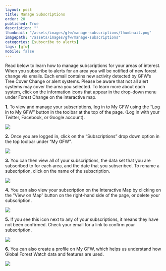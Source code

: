 ```yaml
---
layout: post
title: Manage Subscriptions
order: 20
published: True
description: ""
thumbnail: "/assets/images/gfw/manage-subscriptions/thumbnail.png"
imagepath: "/assets/images/gfw/manage-subscriptions"
categories: [subscribe to alerts]
tags: [gfw]
mobile: false
---
```





<div id="desktopContent" class="content">
  <p>Read below to learn how to manage subscriptions for your areas of interest. When you subscribe to alerts for an area you will be notified of new forest change via emails. Each email contains new activity detected by GFW’s Tree Cover Change or alert systems. Please be aware that not all alert systems may cover the area you selected. To learn more about each system, click on the information icons that appear in the drop-down menu under Forest Change on the interactive map.</p>
  <p><strong>1.</strong> To view and manage your subscriptions, log in to My GFW using the “Log in to My GFW” button in the toolbar at the top of the page. (Log in with your Twitter, Facebook, or Google account).</p>
  <p><img src="{{site.baseurl}}{{page.imagepath}}/desktop/desktop1.png"/></p>
  <p><strong>2.</strong> Once you are logged in, click on the “Subscriptions” drop down option in the top toolbar under “My GFW”. </p>
  <p><img src="{{site.baseurl}}{{page.imagepath}}/desktop/desktop2.png"/></p>
  <p><strong>3.</strong> You can then view all of your subscriptions, the data set that you are subscribed to for each area, and the date that you subscribed. To rename a subscription, click on the name of the subscription. </p>
  <p><img src="{{site.baseurl}}{{page.imagepath}}/desktop/desktop3.png"/></p>
  <p><strong>4.</strong> You can also view your subscription on the Interactive Map by clicking on the “View on Map” button on the right-hand side of the page, or delete your subscription.</p>
  <p><img src="{{site.baseurl}}{{page.imagepath}}/desktop/desktop4.png"/></p>
  <p><strong>5.</strong> If you see this icon next to any of your subscriptions, it means they have not been confirmed. Check your email for a link to confirm your subscription. </p>
  <p><img src="{{site.baseurl}}{{page.imagepath}}/desktop/desktop5.png"/></p>
  <p><strong>6.</strong> You can also create a profile on My GFW, which helps us understand how Global Forest Watch data and features are used. </p>
  <p><img src="{{site.baseurl}}{{page.imagepath}}/desktop/desktop6.png"/></p>
</div>








<div id="mobileContent" class="content">
</div>
